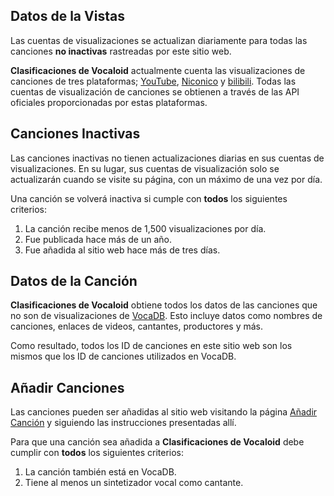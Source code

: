 ## Datos de la Vistas
Las cuentas de visualizaciones se actualizan diariamente para todas las canciones **no inactivas** rastreadas por este sitio web.

**Clasificaciones de Vocaloid** actualmente cuenta las visualizaciones de canciones de tres plataformas; [YouTube](https://www.youtube.com), [Niconico](https://www.nicovideo.jp/) y [bilibili](https://www.bilibili.tv). Todas las cuentas de visualización de canciones se obtienen a través de las API oficiales proporcionadas por estas plataformas.

## Canciones Inactivas
Las canciones inactivas no tienen actualizaciones diarias en sus cuentas de visualizaciones.
En su lugar, sus cuentas de visualización solo se actualizarán cuando se visite su página, con un máximo de una vez por día.

Una canción se volverá inactiva si cumple con **todos** los siguientes criterios:

1. La canción recibe menos de 1,500 visualizaciones por día.
2. Fue publicada hace más de un año.
3. Fue añadida al sitio web hace más de tres días.

## Datos de la Canción
**Clasificaciones de Vocaloid** obtiene todos los datos de las canciones que no son de visualizaciones de [VocaDB](https://vocadb.net/). 
Esto incluye datos como nombres de canciones, enlaces de videos, cantantes, productores y más.

Como resultado, todos los ID de canciones en este sitio web son los mismos que los ID de canciones utilizados en VocaDB.

## Añadir Canciones
Las canciones pueden ser añadidas al sitio web visitando la página [Añadir Canción](./song/add) y siguiendo las instrucciones presentadas allí.

Para que una canción sea añadida a **Clasificaciones de Vocaloid** debe cumplir con **todos** los siguientes criterios:

1. La canción también está en VocaDB.
2. Tiene al menos un sintetizador vocal como cantante.